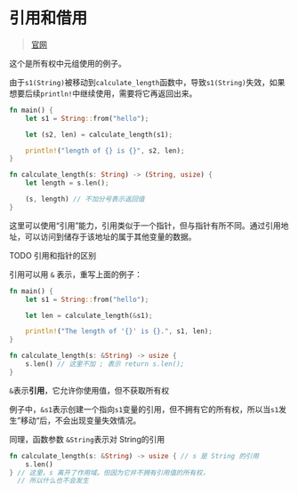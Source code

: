 # 引用和借用

> [官网](https://kaisery.github.io/trpl-zh-cn/ch04-02-references-and-borrowing.html#%E5%BC%95%E7%94%A8%E4%B8%8E%E5%80%9F%E7%94%A8)

这个是所有权中元组使用的例子。

由于`s1(String)`被移动到`calculate_length`函数中，导致`s1(String)`失效，如果想要后续`println!`中继续使用，需要将它再返回出来。

```rs
fn main() {
    let s1 = String::from("hello");

    let (s2, len) = calculate_length(s1);

    println!("length of {} is {}", s2, len);
}

fn calculate_length(s: String) -> (String, usize) {
    let length = s.len();

    (s, length) // 不加分号表示返回值
}
```

这里可以使用“引用”能力，引用类似于一个指针，但与指针有所不同。通过引用地址，可以访问到储存于该地址的属于其他变量的数据。

TODO 引用和指针的区别

引用可以用 `&` 表示，重写上面的例子：

```rs
fn main() {
    let s1 = String::from("hello");

    let len = calculate_length(&s1);

    println!("The length of '{}' is {}.", s1, len);
}

fn calculate_length(s: &String) -> usize {
    s.len() // 这里不加 ; 表示 return s.len();
}
```

`&`表示**引用**，它允许你使用值，但不获取所有权

例子中，`&s1`表示创建一个指向`s1`变量的引用，但不拥有它的所有权，所以当`s1`发生”移动“后，不会出现变量失效情况。

同理，函数参数 `&String`表示对 String的引用

```rs
fn calculate_length(s: &String) -> usize { // s 是 String 的引用
    s.len()
} // 这里，s 离开了作用域。但因为它并不拥有引用值的所有权，
  // 所以什么也不会发生
```